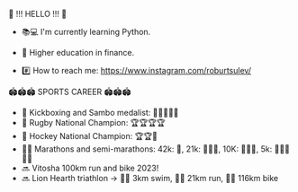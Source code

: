 
👋 !!! HELLO !!! 👋

- 📚💻 I'm currently learning Python.

- 📓 Higher education in finance.

- #️⃣ How to reach me: https://www.instagram.com/roburtsulev/

🏟️🏟️🏟️  SPORTS CAREER  🏟️🏟️🏟️ 
- 🥊 Kickboxing and Sambo medalist: 🥈🥈🥈🥉🥉
- 🏉 Rugby National Champion: 🏆🏆🏆🏆
- 🏒 Hockey National Champion: 🏆🏆🥈
- 🏃‍♂️ Marathons and semi-marathons: 42k: 🏅, 21k: 🏅🏅🏅, 10K: 🏅🏅🏅, 5k: 🏅🏅🏅🏅🏅
- 🔜 Vitosha 100km run and bike 2023!
- 🔜 Lion Hearth triathlon -> 🏊‍♂️ 3km swim, 🏃‍♂️ 21km run, 🚴‍♂️ 116km bike
<!--
**Roburt96/Roburt96** is a ✨ _special_ ✨ repository because its `README.md` (this file) appears on your GitHub profile.

Here are some ideas to get you started:

- 🔭 I’m currently working on ...
- 🌱 I’m currently learning ...
- 👯 I’m looking to collaborate on ...
- 🤔 I’m looking for help with ...
- 💬 Ask me about ...
- 📫 How to reach me: ...
- 😄 Pronouns: ...
- ⚡ Fun fact: ...
-->
